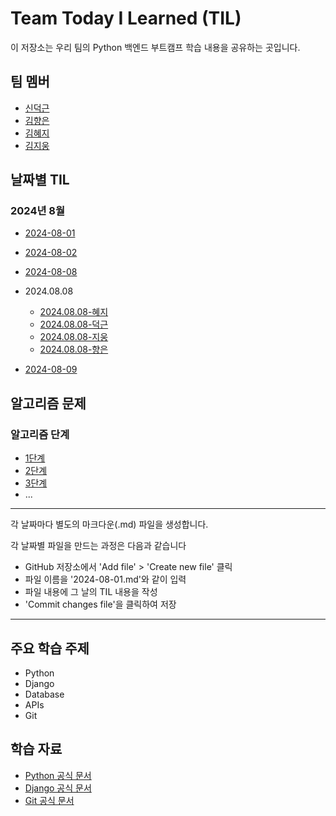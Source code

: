# Team Today I Learned (TIL)

이 저장소는 우리 팀의 Python 백엔드 부트캠프 학습 내용을 공유하는 곳입니다.

## 팀 멤버
- [신덕근](https://github.com/shindeokgeun)
- [김향은](https://github.com/myaneun)
- [김혜지](https://github.com/hjkim977)
- [김지웅](https://github.com/kgw08003)



## 날짜별 TIL

### 2024년 8월
- [2024-08-01](2024-08-01.md)
- [2024-08-02](2024-08-02.md)
- [2024-08-08](2024-08-08.md)

- 2024.08.08
  - [2024.08.08-혜지](2024-08-08(혜지).md)
  - [2024.08.08-덕근](2024-08-08(혜지).md)
  - [2024.08.08-지웅](2024-08-08(혜지).md)
  - [2024.08.08-향은](2024-08-08(혜지).md)
- [2024-08-09](2024-08-09.md)

  

## 알고리즘 문제

### 알고리즘 단계
- [1단계](1단계.md)
- [2단계](2단계.md)
- [3단계](3단계.md)
- ...

  
--------------------------------------------------------
각 날짜마다 별도의 마크다운(.md) 파일을 생성합니다. 

각 날짜별 파일을 만드는 과정은 다음과 같습니다
- GitHub 저장소에서 'Add file' > 'Create new file' 클릭
- 파일 이름을 '2024-08-01.md'와 같이 입력
- 파일 내용에 그 날의 TIL 내용을 작성
- 'Commit changes file'을 클릭하여 저장
-------------------------------------------------------


## 주요 학습 주제
- Python
- Django
- Database
- APIs
- Git

## 학습 자료
- [Python 공식 문서](https://docs.python.org/)
- [Django 공식 문서](https://docs.djangoproject.com/)
- [Git 공식 문서](https://git-scm.com/doc)
